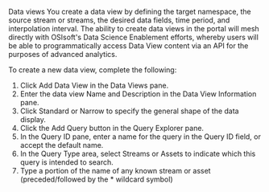 Data views
You create a data view by defining the target namespace, the source stream or streams, the desired data fields, time period, and interpolation interval. The ability to create data views in the portal will mesh directly with OSIsoft's Data Science Enablement efforts, whereby users will be able to programmatically access Data View content via an API for the purposes of advanced analytics.

To create a new data view, complete the following:
1. Click Add Data View in the Data Views pane.
2. Enter the data view Name and Description in the Data View Information pane.
3. Click Standard or Narrow to specify the general shape of the data display.
4. Click the Add Query button in the Query Explorer pane.
5. In the Query ID pane, enter a name for the query in the Query ID field, or accept the default name. 
6. In the Query Type area, select Streams or Assets to indicate which this query is intended to search.
7. Type a portion of the name of any known stream or asset (preceded/followed by the * wildcard symbol)
